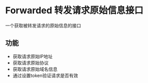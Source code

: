 # Forwarded 转发请求原始信息接口
一个获取被转发请求的原始信息的接口

## 功能
* 获取请求原始IP地址
* 获取请求原始协议
* 获取请求原始域名信息
* 通过设置token验证请求是否有效